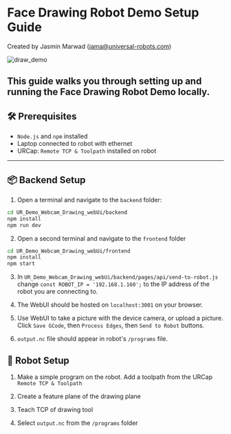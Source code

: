 ﻿# Face Drawing Robot Demo Setup Guide
Created by Jasmin Marwad (jama@universal-robots.com)


![draw_demo](https://github.com/user-attachments/assets/a5beb49e-1244-4066-aed1-b39ba6fbe4ee)

This guide walks you through setting up and running the Face Drawing Robot Demo locally.
---
## 🛠️ Prerequisites
- `Node.js` and `npm` installed
- Laptop connected to robot with ethernet
- URCap: `Remote TCP & Toolpath` installed on robot
---
## 📦 Backend Setup
1. Open a terminal and navigate to the `backend` folder:
```bash
cd UR_Demo_Webcam_Drawing_webUi/backend
npm install
npm run dev
```
2. Open a second terminal and navigate to the `frontend` folder
```bash
cd UR_Demo_Webcam_Drawing_webUi/frontend
npm install
npm start
```
3. In `UR_Demo_Webcam_Drawing_webUi/backend/pages/api/send-to-robot.js` change `const ROBOT_IP = '192.168.1.160';` to the IP address of the robot you are connecting to. 

4. The WebUI should be hosted on `localhost:3001` on your browser.

5. Use WebUI to take a picture with the device camera, or upload a picture. Click `Save GCode`, then `Process Edges`, then `Send to Robot`
buttons. 

6. `output.nc` file should appear in robot's `/programs` file. 
## 🤖 Robot Setup
1. Make a simple program on the robot. Add a toolpath from the URCap `Remote TCP & Toolpath`

2. Create a feature plane of the drawing plane

3. Teach TCP of drawing tool

4. Select `output.nc` from the `/programs` folder



